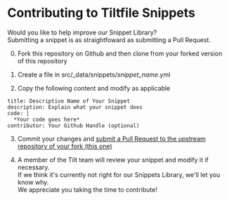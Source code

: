 # Contributing to Tiltfile Snippets
Would you like to help improve our Snippet Library?  
Submitting a snippet is as straightfoward as submitting a Pull Request.

0. Fork this repository on Github and then clone from your forked version of this repository

1. Create a file in src/_data/snippets/*snippet_name*.yml

2. Copy the following content and modify as applicable
```
title: Descriptive Name of Your Snippet
description: Explain what your snippet does
code: |
  *Your code goes here*
contributor: Your Github Handle (optional)
```

3. Commit your changes and [submit a Pull Request to the upstream repository of your fork (this one)](https://docs.github.com/en/pull-requests/collaborating-with-pull-requests/proposing-changes-to-your-work-with-pull-requests/creating-a-pull-request-from-a-fork)

4. A member of the Tilt team will review your snippet and modify it if necessary.  
If we think it's currently not right for our Snippets Library, we'll let you know why.  
We appreciate you taking the time to contribute!
